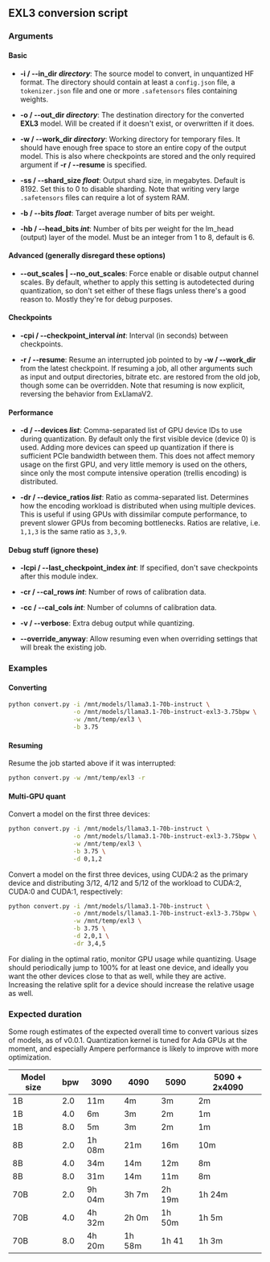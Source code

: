 ## EXL3 conversion script

### Arguments

#### Basic

- **-i / --in_dir *directory***: The source model to convert, in unquantized HF format. The directory should contain at least a `config.json` file, a `tokenizer.json` file and one or more `.safetensors` files containing weights. 
  
- **-o / --out_dir *directory***: The destination directory for the converted **EXL3** model. Will be created if it doesn't exist, or overwritten if it
does.

- **-w / --work_dir *directory***: Working directory for temporary files. It should have enough free space to store an entire copy of the output model. This is also where checkpoints are stored and the only required argument if **-r / --resume** is specified.

- **-ss / --shard_size *float***: Output shard size, in megabytes. Default is 8192. Set this to 0 to disable sharding. Note that writing very large `.safetensors` files can require a lot of system RAM.

- **-b / --bits *float***: Target average number of bits per weight.
  
- **-hb / --head_bits *int***: Number of bits per weight for the lm_head (output) layer of the model. Must be an integer from 1 to 8, default is 6.

#### Advanced (generally disregard these options)

- **--out_scales | --no_out_scales**: Force enable or disable output channel scales. By default, whether to apply this setting is autodetected during quantization, so don't set either of these flags unless there's a good reason to. Mostly they're for debug purposes. 

#### Checkpoints

- **-cpi / --checkpoint_interval *int***: Interval (in seconds) between checkpoints.

- **-r / --resume**: Resume an interrupted job pointed to by **-w / --work_dir** from the latest checkpoint. If resuming a job, all other arguments such as input and output directories, bitrate etc. are restored from the old job, though some can be overridden. Note that resuming is now explicit, reversing the behavior from ExLlamaV2.

#### Performance

- **-d / --devices *list***: Comma-separated list of GPU device IDs to use during quantization. By default only the first visible device (device 0) is used. Adding more devices can speed up quantization if there is sufficient PCIe bandwidth between them. This does not affect memory usage on the first GPU, and very little memory is used on the others, since only the most compute intensive operation (trellis encoding) is distributed.

- **-dr / --device_ratios *list***: Ratio as comma-separated list. Determines how the encoding workload is distributed when using multiple devices. This is useful if using GPUs with dissimilar compute performance, to prevent slower GPUs from becoming bottlenecks. Ratios are relative, i.e. `1,1,3` is the same ratio as `3,3,9`.

#### Debug stuff (ignore these)

- **-lcpi / --last_checkpoint_index *int***: If specified, don't save checkpoints after this module index.

- **-cr / --cal_rows *int***: Number of rows of calibration data.

- **-cc / --cal_cols *int***: Number of columns of calibration data.

- **-v / --verbose**: Extra debug output while quantizing.

- **--override_anyway**: Allow resuming even when overriding settings that will break the existing job. 

### Examples

#### Converting

```sh
python convert.py -i /mnt/models/llama3.1-70b-instruct \
                  -o /mnt/models/llama3.1-70b-instruct-exl3-3.75bpw \
                  -w /mnt/temp/exl3 \
                  -b 3.75
```

#### Resuming

Resume the job started above if it was interrupted:

```sh
python convert.py -w /mnt/temp/exl3 -r
```

#### Multi-GPU quant

Convert a model on the first three devices:

```sh
python convert.py -i /mnt/models/llama3.1-70b-instruct \
                  -o /mnt/models/llama3.1-70b-instruct-exl3-3.75bpw \
                  -w /mnt/temp/exl3 \
                  -b 3.75 \
                  -d 0,1,2
```

Convert a model on the first three devices, using CUDA:2 as the primary device and distributing 3/12, 4/12 and 5/12 of the workload to CUDA:2, CUDA:0 and CUDA:1, respectively:

```sh
python convert.py -i /mnt/models/llama3.1-70b-instruct \
                  -o /mnt/models/llama3.1-70b-instruct-exl3-3.75bpw \
                  -w /mnt/temp/exl3 \
                  -b 3.75 \
                  -d 2,0,1 \
                  -dr 3,4,5
```
 
For dialing in the optimal ratio, monitor GPU usage while quantizing. Usage should periodically jump to 100% for at least one device, and ideally you want the other devices close to that as well, while they are active. Increasing the relative split for a device should increase the relative usage as well.

### Expected duration

Some rough estimates of the expected overall time to convert various sizes of models, as of v0.0.1. Quantization kernel is tuned for Ada GPUs at the moment, and especially Ampere performance is likely to improve with more optimization.

| Model size | bpw | 3090   | 4090   | 5090   | 5090 + 2x4090 |
|------------|-----|--------|--------|--------|---------------|
| 1B         | 2.0 | 11m    | 4m     | 3m     | 2m            |
| 1B         | 4.0 | 6m     | 3m     | 2m     | 1m            |
| 1B         | 8.0 | 5m     | 3m     | 2m     | 1m            |
| 8B         | 2.0 | 1h 08m | 21m    | 16m    | 10m           |
| 8B         | 4.0 | 34m    | 14m    | 12m    | 8m            |
| 8B         | 8.0 | 31m    | 14m    | 11m    | 8m            |
| 70B        | 2.0 | 9h 04m | 3h 7m  | 2h 19m | 1h 24m        |
| 70B        | 4.0 | 4h 32m | 2h 0m  | 1h 50m | 1h 5m         |
| 70B        | 8.0 | 4h 20m | 1h 58m | 1h 41  | 1h 3m         |

